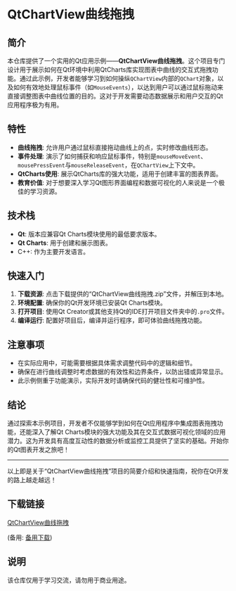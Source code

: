# QtChartView曲线拖拽

## 简介
本仓库提供了一个实用的Qt应用示例——**QtChartView曲线拖拽**。这个项目专门设计用于展示如何在Qt环境中利用QtCharts库实现图表中曲线的交互式拖拽功能。通过此示例，开发者能够学习到如何操纵`QChartView`内部的`QChart`对象，以及如何有效地处理鼠标事件（如`MouseEvents`），以达到用户可以通过鼠标拖动来直接调整图表中曲线位置的目的。这对于开发需要动态数据展示和用户交互的Qt应用程序极为有用。

## 特性
- **曲线拖拽**: 允许用户通过鼠标直接拖动曲线上的点，实时修改曲线形态。
- **事件处理**: 演示了如何捕获和响应鼠标事件，特别是`mouseMoveEvent`、`mousePressEvent`与`mouseReleaseEvent`，在`QChartView`上下文中。
- **QtCharts使用**: 展示QtCharts库的强大功能，适用于创建丰富的图表界面。
- **教育价值**: 对于想要深入学习Qt图形界面编程和数据可视化的人来说是一个极佳的学习资源。

## 技术栈
- **Qt**: 版本应兼容Qt Charts模块使用的最低要求版本。
- **Qt Charts**: 用于创建和展示图表。
- C++: 作为主要开发语言。

## 快速入门
1. **下载资源**: 点击下载提供的“QtChartView曲线拖拽.zip”文件，并解压到本地。
2. **环境配置**: 确保你的Qt开发环境已安装Qt Charts模块。
3. **打开项目**: 使用Qt Creator或其他支持Qt的IDE打开项目文件夹中的`.pro`文件。
4. **编译运行**: 配置好项目后，编译并运行程序，即可体验曲线拖拽功能。

## 注意事项
- 在实际应用中，可能需要根据具体需求调整代码中的逻辑和细节。
- 确保在进行曲线调整时考虑数据的有效性和边界条件，以防出错或异常显示。
- 此示例侧重于功能演示，实际开发时请确保代码的健壮性和可维护性。

## 结论
通过探索本示例项目，开发者不仅能够学到如何在Qt应用程序中集成图表拖拽功能，还能深入了解Qt Charts模块的强大功能及其在交互式数据可视化领域的应用潜力。这为开发具有高度互动性的数据分析或监控工具提供了坚实的基础。开始你的Qt图表开发之旅吧！

---

以上即是关于“QtChartView曲线拖拽”项目的简要介绍和快速指南，祝你在Qt开发的路上越走越远！

## 下载链接
[QtChartView曲线拖拽](https://pan.quark.cn/s/6c7dd1abde44) 

(备用: [备用下载](https://pan.baidu.com/s/1gf4cO-NpKNaqxy-s0XaGtg?pwd=8v69))

## 说明

该仓库仅用于学习交流，请勿用于商业用途。
